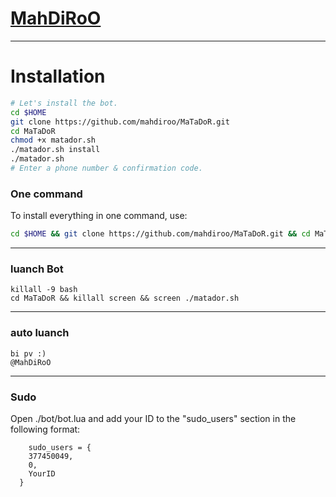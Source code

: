 # [MahDiRoO](https://telegram.me/MahDiRoO)


* * *


# Installation

```sh
# Let's install the bot.
cd $HOME
git clone https://github.com/mahdiroo/MaTaDoR.git
cd MaTaDoR
chmod +x matador.sh
./matador.sh install
./matador.sh 
# Enter a phone number & confirmation code.
```
### One command
To install everything in one command, use:
```sh
cd $HOME && git clone https://github.com/mahdiroo/MaTaDoR.git && cd MaTaDoR && chmod +x matador.sh && ./matador.sh install && ./matador.sh
```

* * *

### luanch Bot

```
killall -9 bash
cd MaTaDoR && killall screen && screen ./matador.sh
```

* * *


### auto luanch 
```
bi pv :)
@MahDiRoO
```

* * *


### Sudo

Open ./bot/bot.lua and add your ID to the "sudo_users" section in the following format:
```
    sudo_users = {
    377450049,
    0,
    YourID
  }
